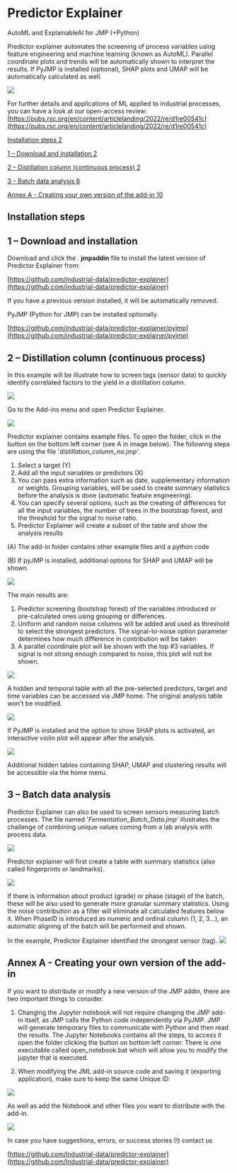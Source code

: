 # Predictor Explainer

AutoML and ExplainableAI for JMP (+Python)

Predictor explainer automates the screening of process variables using feature engineering and machine learning (known as AutoML). Parallel coordinate plots and trends will be automatically shown to interpret the results. If PyJMP is installed (optional), SHAP plots and UMAP will be automatically calculated as well.

![](/media/image1.png)

For further details and applications of ML applied to industrial processes, you can have a look at our open-access review: [https://pubs.rsc.org/en/content/articlelanding/2022/re/d1re00541c](https://pubs.rsc.org/en/content/articlelanding/2022/re/d1re00541c)

[Installation steps 2](#_Toc113919505)

[1 – Download and installation 2](#_Toc113919506)

[2 – Distillation column (continuous process) 2](#_Toc113919507)

[3 – Batch data analysis 6](#_Toc113919508)

[Annex A - Creating your own version of the add-in 10](#_Toc113919509)

## Installation steps

## 1 – Download and installation

Download and click the . **jmpaddin** file to install the latest version of Predictor Explainer from:

[https://github.com/industrial-data/predictor-explainer](https://github.com/industrial-data/predictor-explainer)

If you have a previous version installed, it will be automatically removed.

PyJMP (Python for JMP) can be installed optionally.

[https://github.com/industrial-data/predictor-explainer/pyjmp](https://github.com/industrial-data/predictor-explainer/pyjmp)

## 2 – Distillation column (continuous process)

In this example will be illustrate how to screen tags (sensor data) to quickly identify correlated factors to the yield in a distillation column.

![](/media/image2.png)

Go to the Add-ins menu and open Predictor Explainer.

![](/media/image3.png)

Predictor explainer contains example files. To open the folder, click in the button on the bottom left corner (see A in image below). The following steps are using the file '_distillation\_column\_na.jmp'_.

1. Select a target (Y)
2. Add all the input variables or predictors (X)
3. You can pass extra information such as date, supplementary information or weights. Grouping variables, will be used to create summary statistics before the analysis is done (automatic feature engineering).
4. You can specify several options, such as the creating of differences for all the input variables, the number of trees in the bootstrap forest, and the threshold for the signal to noise ratio.
5. Predictor Explainer will create a subset of the table and show the analysis results

(A) The add-in folder contains other example files and a python code

(B) If pyJMP is installed, additional options for SHAP and UMAP will be shown.

![](/media/image4.png)

The main results are:

1. Predictor screening (bootstrap forest) of the variables introduced or pre-calculated ones using grouping or differences.
2. Uniform and random noise columns will be added and used as threshold to select the strongest predictors. The signal-to-noise option parameter determines how much difference in contribution will be taken
3. A parallel coordinate plot will be shown with the top #3 variables. If signal is not strong enough compared to noise, this plot will not be shown.

![](/media/image5.png)

A hidden and temporal table with all the pre-selected predictors, target and time variables can be accessed via JMP home. The original analysis table won't be modified.

![](/media/image6.png)

If PyJMP is installed and the option to show SHAP plots is activated, an interactive violin plot will appear after the analysis.

![](/media/image7.png)

Additional hidden tables containing SHAP, UMAP and clustering results will be accessible via the home menu.

## 3 – Batch data analysis

Predictor Explainer can also be used to screen sensors measuring batch processes. The file named '_Fermentation\_Batch\_Data.jmp'_ illustrates the challenge of combining unique values coming from a lab analysis with process data.

![](/media/image8.png)

Predictor explainer will first create a table with summary statistics (also called fingerprints or landmarks).

![](/media/image9.png)

If there is information about product (grade) or phase (stage) of the batch, these will be also used to generate more granular summary statistics. Using the noise contribution as a filter will eliminate all calculated features below it. When PhaseID is introduced as numeric and ordinal column (1, 2, 3…), an automatic aligning of the batch will be performed and shown.

In the example, Predictor Explainer identified the strongest sensor (tag). ![](/media/image10.png)

## Annex A - Creating your own version of the add-in

If you want to distribute or modify a new version of the JMP addin, there are two important things to consider.

1. Changing the Jupyter notebook will not require changing the JMP add-in itself, as JMP calls the Python code independently via PyJMP. JMP will generate temporary files to communicate with Python and then read the results. The Jupyter Notebooks contains all the steps, to access it open the folder clicking the button on bottom left corner. There is one executable called open\_notebook.bat which will allow you to modify the jupyter that is executed.

1. When modifying the JML add-in source code and saving it (exporting application), make sure to keep the same Unique ID:

![](/media/image11.png)

As well as add the Notebook and other files you want to distribute with the add-in.

![](/media/image12.png)

In case you have suggestions, errors, or success stories (!) contact us

[https://github.com/Industrial-data/predictor-explainer](https://github.com/Industrial-data/predictor-explainer)

